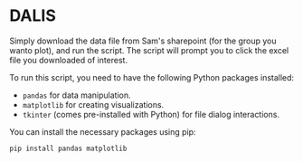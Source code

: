 # DALIS

Simply download the data file from Sam's sharepoint (for the group you wanto plot), and run the script.
The script will prompt you to click the excel file you downloaded of interest.

To run this script, you need to have the following Python packages installed:

- `pandas` for data manipulation.
- `matplotlib` for creating visualizations.
- `tkinter` (comes pre-installed with Python) for file dialog interactions.

You can install the necessary packages using pip:

```bash
pip install pandas matplotlib


